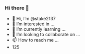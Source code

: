### Hi there 👋
- 👋 Hi, I’m @stake2137
- 👀 I’m interested in ...
- 🌱 I’m currently learning ...
- 💞️ I’m looking to collaborate on ...
- 📫 How to reach me ...
- 125
<!--
**Themanhdh/themanhdh** is a ✨ _special_ ✨ repository because its `README.md` (this file) appears on your GitHub profile.


